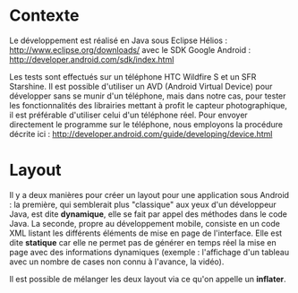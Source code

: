 # Contexte #

Le développement est réalisé en Java sous Eclipse Hélios : http://www.eclipse.org/downloads/
avec le SDK Google Android : http://developer.android.com/sdk/index.html

Les tests sont effectués sur un téléphone HTC Wildfire S et un SFR Starshine.
Il est possible d'utiliser un AVD (Android Virtual Device) pour développer sans se munir d'un téléphone, mais dans notre cas, pour tester les fonctionnalités des librairies mettant à profit le capteur photographique, il est préférable d'utiliser celui d'un téléphone réel.
Pour envoyer directement le programme sur le téléphone, nous employons la procédure décrite ici :
http://developer.android.com/guide/developing/device.html


# Layout #

Il y a deux manières pour créer un layout pour une application sous Android : la première, qui semblerait plus "classique" aux yeux d'un développeur Java, est dite **dynamique**,  elle se fait par appel des méthodes dans le code Java.
La seconde, propre au développement mobile, consiste en un code XML listant les différents éléments de mise en page de l'interface. Elle est dite **statique** car elle ne permet pas de générer en temps réel la mise en page avec des informations dynamiques (exemple : l'affichage d'un tableau avec un nombre de cases non connu à l'avance, la vidéo).

Il est possible de mélanger les deux layout via ce qu'on appelle un **inflater**.
